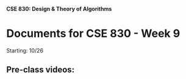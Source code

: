 **CSE 830: Design & Theory of Algorithms**

# Documents for CSE 830 - Week 9

Starting: 10/26

## Pre-class videos:

